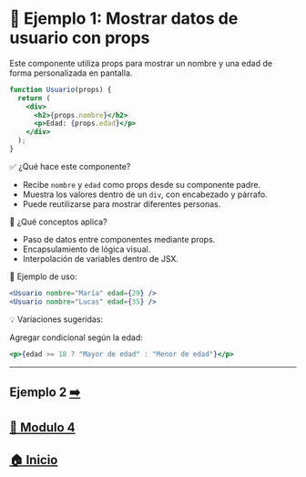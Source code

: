 # 🧪 Ejemplo 1: Mostrar datos de usuario con props

Este componente utiliza props para mostrar un nombre y una edad de forma personalizada en pantalla.

```jsx
function Usuario(props) {
  return (
    <div>
      <h2>{props.nombre}</h2>
      <p>Edad: {props.edad}</p>
    </div>
  );
}
```

✅ ¿Qué hace este componente?

* Recibe `nombre` y `edad` como props desde su componente padre.
* Muestra los valores dentro de un `div`, con encabezado y párrafo.
* Puede reutilizarse para mostrar diferentes personas.

🧠 ¿Qué conceptos aplica?

* Paso de datos entre componentes mediante props.
* Encapsulamiento de lógica visual.
* Interpolación de variables dentro de JSX.

📌 Ejemplo de uso:

```jsx
<Usuario nombre="María" edad={29} />
<Usuario nombre="Lucas" edad={35} />
```

💡 Variaciones sugeridas:

Agregar condicional según la edad:

```jsx
<p>{edad >= 18 ? "Mayor de edad" : "Menor de edad"}</p>
```

---

## Ejemplo 2 [➡️](../Ejemplos/Ejemplo_2.md)

## [📄 Modulo 4](../Modulo_4.md) 

## [🏠 Inicio](../../README.md) 
